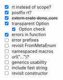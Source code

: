 - [x] rt instead of scope?
- [x] postfix rt?
- [x] ~~extern crate deno_core~~
- [x] transparent Option
  - [x] Option check
- [x] errors in function
- [ ] error prefixes
- [ ] revisit FromMetaEnum
- [ ] namespaced macros
- [ ] url("...")?
- [ ] generics usability
- [ ] include fast string
- [ ] revisit constructor
